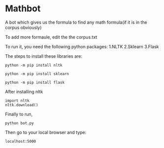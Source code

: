 # Mathbot

A bot which gives us the formula to find any math formula(if it is in the corpus obviously)

To add more formaule, edit the the corpus.txt

To run it, you need the following python packages:
1.NLTK
2.Sklearn
3.Flask

The steps to install these libraries are:
```
python -m pip install nltk
```

```
python -m pip install sklearn
```

```
python -m pip install flask
```

After installing nltk
```
import nltk
nltk.download()
```

Finally to run,

```
python bot.py
```

Then go to your local browser and type:
```
localhost:5000
```
